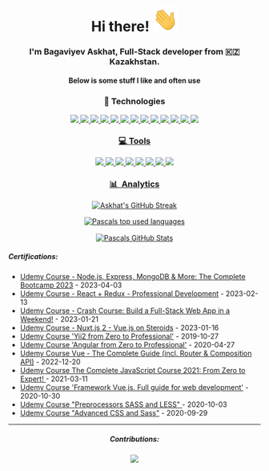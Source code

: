 <h1 align='center'>Hi there! <img src="https://raw.githubusercontent.com/oscarhandsome/oscarhandsome/main/wave.gif?sanitize=true&raw=true" width="50">
</h1>

<h3 align='center'>I'm Bagaviyev Askhat, Full-Stack developer from 🇰🇿 Kazakhstan.</h3>
<h4 align='center'> Below is some stuff I like and often use</h4>

<h3 align='center'> 🚀 Technologies </h3>
<p align="center">
  <a href="https://expressjs.com/"> <img src="https://cdn.jsdelivr.net/gh/devicons/devicon/icons/javascript/javascript-original.svg" width="50px" />
  <a href="https://www.typescriptlang.org/"> <img src="https://cdn.jsdelivr.net/gh/devicons/devicon/icons/typescript/typescript-original.svg" width="50px" />
  <a href="https://vuejs.org/"> <img src="https://cdn.jsdelivr.net/gh/devicons/devicon/icons/vuejs/vuejs-original.svg" width="50px" />
  <a href="https://nuxtjs.org/"> <img src="https://cdn.jsdelivr.net/gh/devicons/devicon/icons/nuxtjs/nuxtjs-original.svg" width="50px" />
  <a href="https://angular.io/"> <img src="https://cdn.jsdelivr.net/gh/devicons/devicon/icons/angularjs/angularjs-plain.svg" width="50px" />
  <a href="https://nodejs.org/"> <img src="https://cdn.jsdelivr.net/gh/devicons/devicon/icons/nodejs/nodejs-original.svg" width="50px" />
  <a href="https://www.mongodb.com/"> <img src="https://cdn.jsdelivr.net/gh/devicons/devicon/icons/mongodb/mongodb-original.svg" width="50px" />
  <a href="https://expressjs.com/"> <img src="https://cdn.jsdelivr.net/gh/devicons/devicon/icons/express/express-original.svg" width="50px" />
  <a href="https://www.php.net/"> <img src="https://cdn.jsdelivr.net/gh/devicons/devicon/icons/php/php-original.svg" width="50px" />
  <a href="https://www.mysql.com/"> <img src="https://cdn.jsdelivr.net/gh/devicons/devicon/icons/mysql/mysql-original-wordmark.svg" width="50px" />
  <a href="https://react.dev/"> <img src="https://cdn.jsdelivr.net/gh/devicons/devicon/icons/react/react-original.svg" width="50px" />
  <a href="https://tailwindcss.com/"> <img src="https://cdn.jsdelivr.net/gh/devicons/devicon/icons/tailwindcss/tailwindcss-plain.svg" width="50px" />
    <a href="https://sass-lang.com/"> <img src="https://cdn.jsdelivr.net/gh/devicons/devicon/icons/sass/sass-original.svg" width="50px" />
</p>

<h3 align='center'> 💻 Tools </h3>
<p align="center">
  <a href="https://www.apple.com/"> <img src="https://cdn.jsdelivr.net/gh/devicons/devicon/icons/apple/apple-original.svg" width="50px" />
  <a href="https://www.debian.org/"> <img src="https://cdn.jsdelivr.net/gh/devicons/devicon/icons/debian/debian-original.svg" width="50px" />
  <a href="https://www.microsoft.com/"> <img src="https://cdn.jsdelivr.net/gh/devicons/devicon/icons/windows8/windows8-original.svg" width="50px" />
  <a href="https://www.jetbrains.com/"> <img src="https://cdn.jsdelivr.net/gh/devicons/devicon/icons/jetbrains/jetbrains-original.svg" width="50px" />
  <a href="https://code.visualstudio.com/"> <img src="https://cdn.jsdelivr.net/gh/devicons/devicon/icons/vscode/vscode-original.svg" width="50px" />
  <a href="https://www.docker.com/"> <img src="https://cdn.jsdelivr.net/gh/devicons/devicon/icons/docker/docker-original.svg" width="50px" />
  <a href="https://yarnpkg.com/"> <img src="https://cdn.jsdelivr.net/gh/devicons/devicon/icons/yarn/yarn-original.svg" width="50px" />
  <a href="https://git-scm.com/"> <img src="https://cdn.jsdelivr.net/gh/devicons/devicon/icons/git/git-original.svg" width="50px" />
</p>

<h3 align='center'> 📊 &nbsp;Analytics </h3>
<p align="center">
  <a href="https://github.com/oscarhandsome/oscarhandsome">
  <img align="center" src="https://github-readme-streak-stats.herokuapp.com?user=oscarhandsome&theme=vue-dark" alt="Askhat's GitHub Streak" />
  </a>
</p>

<p align="center">
  <a href="https://github.com/oscarhandsome/oscarhandsome">
    <img align="center" src="https://github-readme-stats-self-five.vercel.app/api/top-langs/?username=oscarhandsome&theme=monokai&langs_count=3&count_private=true" alt="Pascals top used languages"/>
  </a>
  </p>
<p align="center">
  <a href="https://github.com/oscarhandsome/oscarhandsome">
    <img align="center" src="https://github-readme-stats-self-five.vercel.app/api?username=oscarhandsome&theme=blue-green&count_private=true" alt="Pascals GitHub Stats" />
  </a>
</p>

<h5>Certifications:</h5>
<ul> 
<li><a href="https://www.udemy.com/certificate/UC-0a4deaba-4caf-463b-a801-8360b1fc16ff">Udemy Course - Node.js, Express, MongoDB & More: The Complete Bootcamp 2023</a> - 2023-04-03</li>
<li><a href="https://www.udemy.com/certificate/UC-dc95bbf8-d09b-48c1-8cbb-904e2f60d328/
">Udemy Course - React + Redux - Professional Development</a> - 2023-02-13</li>
<li><a href="https://www.udemy.com/certificate/UC-44286bca-c283-4aa6-87b1-4bf514cbd58e/">Udemy Course - Crash Course: Build a Full-Stack Web App in a Weekend!</a> - 2023-01-21</li>
<li><a href="https://www.udemy.com/certificate/UC-cb73c76f-b63d-4e4b-a082-ff1d7a87e8bc/
">Udemy Course - Nuxt.js 2 - Vue.js on Steroids</a> - 2023-01-16</li>
<li><a href="https://www.udemy.com/certificate/UC-P7Z7DLK1/">Udemy Course 'Yii2 from Zero to Professional'</a> - 2019-10-27</li>
<li><a href="https://www.udemy.com/certificate/UC-1a5aa01f-2ecf-473b-ab77-a2ba8501dd68/
">Udemy Course 'Angular from Zero to Professional'</a> - 2020-04-27</li>
<li><a href="https://www.udemy.com/certificate/UC-0eb5da3f-6497-42b7-b11f-25221aef94e5">Udemy Course Vue - The Complete Guide (incl. Router & Composition API)</a> - 2022-12-20</li>
<li><a href="https://www.udemy.com/certificate/UC-60dcc506-9bf2-47ca-a04e-58b76d2a7996">Udemy Course The Complete JavaScript Course 2021: From Zero to Expert! </a> - 2021-03-11</li>
<li><a href="https://www.udemy.com/certificate/UC-34b7056e-2b60-4b54-b975-fc05fc38003c">Udemy Course 'Framework Vue.js. Full guide for web development'</a> - 2020-10-30</li>
<li><a href="https://www.udemy.com/certificate/UC-04ae095a-134d-405f-9985-2dfb1125064d">Udemy Course "Preprocessors SASS and LESS" </a> - 2020-10-03</li>
<li><a href="https://www.udemy.com/certificate/UC-f2660a29-89cb-4905-bffa-a2c4731a8e0f">Udemy Course "Advanced CSS and Sass"</a> - 2020-09-29</li>
</ul>
<hr> 
<h5 align="center">Contributions:</h5>
<p align="center"> 
  <a href="https://opencollective.com/oscarhandsome">
    <img src="https://cdn.jsdelivr.net/gh/devicons/devicon/icons/vuejs/vuejs-original.svg" width="30px" />
    <!-- <img src="https://cdn.jsdelivr.net/gh/devicons/devicon/icons/nuxtjs/nuxtjs-original.svg" width="30px" /> -->
  </a>

</p>
